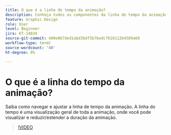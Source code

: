 ```yaml
---
title: O que é a linha de tempo da animação?
description: Conheça todos os componentes da linha de tempo da animação
feature: Graphic Design
role: User
level: Beginner
jira: KT-14834
source-git-commit: 409e067ded1abd3bdf5b7bedc7616112b4589a60
workflow-type: tm+mt
source-wordcount: '48'
ht-degree: 0%

---
```


# O que é a linha do tempo da animação?

Saiba como navegar e ajustar a linha de tempo da animação. A linha do tempo é uma visualização geral de toda a animação, onde você pode visualizar e reduzir/estender a duração da animação.

>[!VIDEO](https://video.tv.adobe.com/v/3426978?quality=12&learn=on&hidetitle=true)

